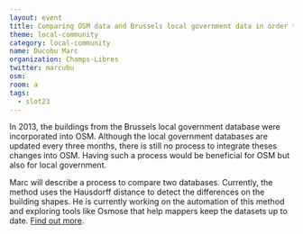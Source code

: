 ```yaml
---
layout: event
title: Comparing OSM data and Brussels local government data in order to improve both databases
theme: local-community
category: local-community
name: Ducobu Marc
organization: Champs-Libres
twitter: marcubu
osm:
room: a
tags:
  - slot23
---
```

In 2013, the buildings from the Brussels local government database were incorporated into OSM. Although the local government databases are updated every three months, there is still no process to integrate theses changes into OSM. Having such a process would be beneficial for OSM but also for local government. 

Marc will describe a process to compare two databases. Currently, the method uses the Hausdorff distance to detect the differences on the building shapes. He is currently working on the automation of this method and exploring tools like Osmose that help mappers keep the datasets up to date. [Find out more](http://blog.champs-libres.coop/carto/2015/12/01/comparaison-urbis-osm.html).
